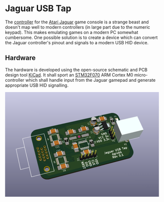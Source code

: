 # Jaguar USB Tap

The [controller](https://atariage.com/controller_page.html?ControllerID=21&SystemID=JAGUAR) for the [Atari Jaguar](https://en.wikipedia.org/wiki/Atari_Jaguar) game console is a strange beast and doesn't map well to modern controllers (in large part due to the numeric keypad). This makes emulating games on a modern PC somewhat cumbersome. One possible solution is to create a device which can convert the Jaguar controller's pinout and signals to a modern USB HID device.

## Hardware

The hardware is developed using the open-source schematic and PCB design tool [KiCad](http://kicad-pcb.org/). It shall sport an [STM32F070](http://www.st.com/en/microcontrollers/stm32f070cb.html) ARM Cortex M0 micro-controller which shall handle input from the Jaguar gamepad and generate appropriate USB HID signalling.

![Jaguar USB Tap](./preview/Jaguar-USB-tap_render.png)

